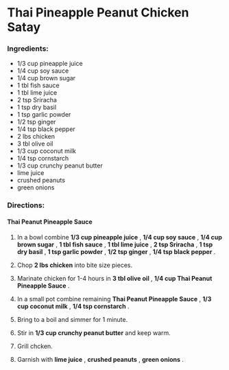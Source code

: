 # Thai Pineapple Peanut Chicken Satay 

### Ingredients: 
* 1/3 cup pineapple juice
* 1/4 cup soy sauce
* 1/4 cup brown sugar
* 1 tbl fish sauce
* 1 tbl lime juice
* 2 tsp Sriracha
* 1 tsp dry basil
* 1 tsp garlic powder
* 1/2 tsp ginger
* 1/4 tsp black pepper
* 2 lbs chicken
* 3 tbl olive oil
* 1/3 cup coconut milk
* 1/4 tsp cornstarch
* 1/3 cup crunchy peanut butter
*  lime juice
*  crushed peanuts
*  green onions

### Directions: 

#### Thai Peanut Pineapple Sauce
1. In a bowl combine **1/3 cup pineapple juice** , **1/4 cup soy sauce** , **1/4 cup brown sugar** , **1 tbl fish sauce** , **1 tbl lime juice** , **2 tsp Sriracha** , **1 tsp dry basil** , **1 tsp garlic powder** , **1/2 tsp ginger** , **1/4 tsp black pepper** . 


2. Chop **2 lbs chicken** into bite size pieces. 
3. Marinate chicken for 1-4 hours in **3 tbl olive oil** , **1/4 cup Thai Peanut Pineapple Sauce** . 
4. In a small pot combine remaining **Thai Peanut Pineapple Sauce** , **1/3 cup coconut milk** , **1/4 tsp cornstarch** . 
5. Bring to a boil and simmer for 1 minute. 
6. Stir in **1/3 cup crunchy peanut butter** and keep warm. 
7. Grill chcken. 
8. Garnish with **lime juice** , **crushed peanuts** , **green onions** . 
